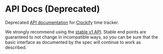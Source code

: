 # API Docs (Deprecated)

Deprecated [API documentation](https://clockify.github.io/clockify_api_docs/) for [Clockify](https://clockify.me) time tracker. 

We strongly recommend using the [stable v1 API](https://clockify.me/developers-api). Stable end points are guaranteed to not change in incompatible ways, so you can be sure that the basic interface as documented by the spec will continue to work as described.